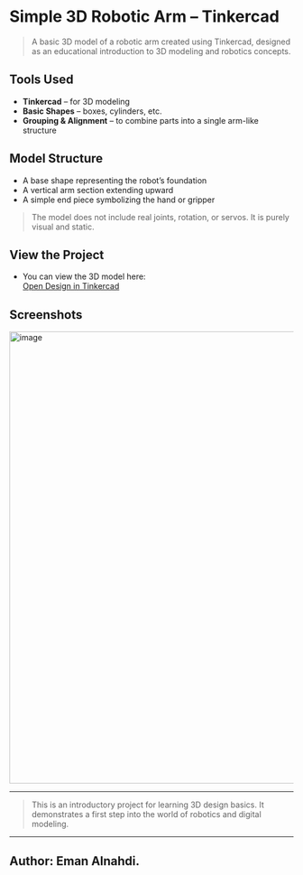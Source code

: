 # Simple 3D Robotic Arm – Tinkercad

> A basic 3D model of a robotic arm created using Tinkercad, designed as an educational introduction to 3D modeling and robotics concepts.

## Tools Used
- **Tinkercad** – for 3D modeling
- **Basic Shapes** – boxes, cylinders, etc.
- **Grouping & Alignment** – to combine parts into a single arm-like structure

##  Model Structure
- A base shape representing the robot’s foundation
- A vertical arm section extending upward
- A simple end piece symbolizing the hand or gripper

> The model does not include real joints, rotation, or servos. It is purely visual and static.

##  View the Project
- You can view the 3D model here:  
  [ Open Design in Tinkercad](https://www.tinkercad.com/things/f9HJGiSaWKM-funky-jofo)


##  Screenshots

<img width="1280" height="801" alt="image" src="https://github.com/user-attachments/assets/aae6f92e-2a1e-4da8-af98-34170f75afc4" />


---

> This is an introductory project for learning 3D design basics. It demonstrates a first step into the world of robotics and digital modeling.

---

 ## Author: Eman Alnahdi.
